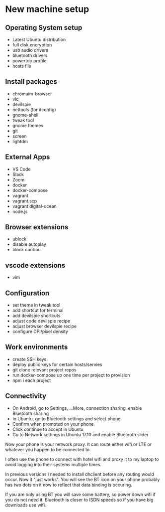 # New machine setup

## Operating System setup

  - Latest Ubuntu distribution
  - full disk encryption
  - usb audio drivers
  - bluetooth drivers
  - powertop profile
  - hosts file

## Install packages

  - chromuim-browser
  - vlc
  - devilspie
  - nettools (for ifconfig)
  - gnome-shell
  - tweak tool
  - gnome themes
  - git
  - screen
  - lightdm

## External Apps

  - VS Code
  - Slack
  - Zoom
  - docker
  - docker-compose
  - vagrant
  - vagrant scp
  - vagrant digital-ocean
  - node.js

## Browser extensions

 - ublock
 - disable autoplay
 - block caribou

## vscode extensions

  - vim

## Configuration

 - set theme in tweak tool
 - add shortcut for terminal
 - add devilspie shortcuts
 - adjust code devilspie recipe
 - adjust browser devilspie recipe
 - configure DPI/pixel density 

## Work environments
  - create SSH keys
  - deploy public keys for certain hosts/servies
  - git clone relevant project repos
  - run docker-compose up one time per project to provision
  - npm i each project

## Connectivity

  - On Android, go to Settings, ...More, connection sharing, enable Bluetooth sharing
  - In Ubuntu, go to Bluetooth settings and select phone
  - Confirm when prompted on your phone
  - Click continue to accept in Ubuntu
  - Go to Network settings in Ubuntu 17.10 and enable Bluetooth slider

Now your phone is your network proxy. It can route either wifi or LTE or whatever you happen to be connected to.

I often use the phone to connect with hotel wifi and proxy it to my laptop to avoid logging into their systems multiple times.

In previous versions I needed to install dhclient before any
routing would occur. Now it "just works". You will see the BT icon on your phone probably has two dots on it now to reflect that data binding is occuring.

If you are only using BT you will save some battery, so power down wifi if you do not need it. Bluetooth is closer to ISDN speeds so if you have big downloads use wifi.